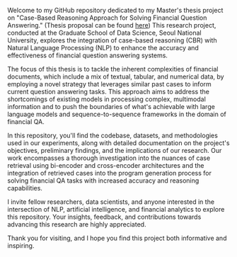 Welcome to my GitHub repository dedicated to my Master's thesis project on "Case-Based Reasoning Approach for Solving Financial Question Answering." 
(Thesis proposal can be found [here](https://drive.google.com/file/d/1RwhxiKaxM6iNle0W6TWJaRAExnXCWjCV/view?usp=sharing))
This research project, conducted at the Graduate School of Data Science, Seoul National University, explores the integration of case-based reasoning (CBR) with Natural Language Processing (NLP) to enhance the accuracy and effectiveness of financial question answering systems.

The focus of this thesis is to tackle the inherent complexities of financial documents, which include a mix of textual, tabular, and numerical data, by employing a novel strategy that leverages similar past cases to inform current question answering tasks. 
This approach aims to address the shortcomings of existing models in processing complex, multimodal information and to push the boundaries of what's achievable with large language models and sequence-to-sequence frameworks in the domain of financial QA.

In this repository, you'll find the codebase, datasets, and methodologies used in our experiments, along with detailed documentation on the project's objectives, preliminary findings, and the implications of our research. 
Our work encompasses a thorough investigation into the nuances of case retrieval using bi-encoder and cross-encoder architectures and the integration of retrieved cases into the program generation process for solving financial QA tasks with increased accuracy and reasoning capabilities.

I invite fellow researchers, data scientists, and anyone interested in the intersection of NLP, artificial intelligence, and financial analytics to explore this repository. 
Your insights, feedback, and contributions towards advancing this research are highly appreciated.

Thank you for visiting, and I hope you find this project both informative and inspiring.
